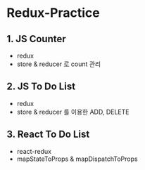 # Redux-Practice

## 1. JS Counter
- redux
- store & reducer 로 count 관리

## 2. JS To Do List
- redux
- store & reducer 를 이용한 ADD, DELETE

## 3. React To Do List
- react-redux
- mapStateToProps & mapDispatchToProps
